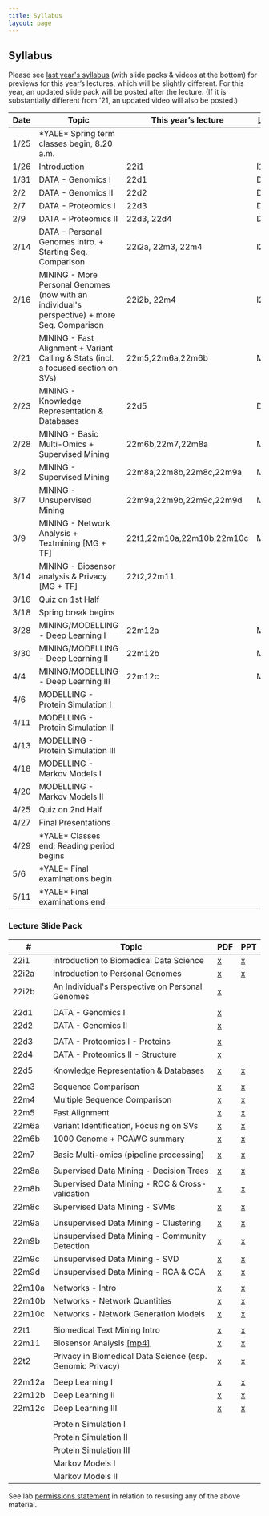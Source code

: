```yaml
---
title: Syllabus
layout: page
---
```



## Syllabus


Please see [last year's syllabus](http://cbb752b21.gersteinlab.org/syllabus) (with slide packs & videos at the bottom) for previews for this year’s lectures, which will be slightly different. For this year, an updated slide pack will be posted after the lecture. (If it is substantially different from '21, an updated video will also be posted.)

| Date | Topic                                                                                        | This year’s lecture       | [Last year’s lecture](http://cbb752b21.gersteinlab.org/syllabus) |
| ---- | -------------------------------------------------------------------------------------------- | ------------------------- | ---------------------------------------------------------------- |
| 1/25 | \*YALE\* Spring term classes begin, 8.20 a.m.                                                |                           |                                                                  |
| 1/26 | Introduction                                                                                 | 22i1                      | I1                                                               |
| 1/31 | DATA - Genomics I                                                                            | 22d1                      | D1                                                               |
| 2/2  | DATA - Genomics II                                                                           | 22d2                      | D2                                                               |
| 2/7  | DATA - Proteomics I                                                                          | 22d3                      | D3                                                               |
| 2/9  | DATA - Proteomics II                                                                         | 22d3, 22d4                | D4                                                               |
| 2/14 | DATA - Personal Genomes Intro. + Starting Seq. Comparison                                    | 22i2a, 22m3, 22m4         | I2a,M3,M4                                                        |
| 2/16 | MINING - More Personal Genomes (now with an individual's perspective) + more Seq. Comparison | 22i2b, 22m4               | I2b,M4                                                           |
| 2/21 | MINING - Fast Alignment + Variant Calling & Stats (incl. a focused section on SVs)           | 22m5,22m6a,22m6b          | M5,M6a                                                           |
| 2/23 | MINING - Knowledge Representation & Databases                                                | 22d5                      | D5                                                               |
| 2/28 | MINING - Basic Multi-Omics + Supervised Mining                                               | 22m6b,22m7,22m8a          | M6b, M7,M8a                                                      |
| 3/2  | MINING - Supervised Mining                                                                   | 22m8a,22m8b,22m8c,22m9a   | M8a,M8b,M8c,M9a                                                  |
| 3/7  | MINING - Unsupervised Mining                                                                 | 22m9a,22m9b,22m9c,22m9d   | M9a,M9b,M9c,M9d                                                  |
| 3/9  | MINING - Network Analysis + Textmining \[MG + TF\]                                           | 22t1,22m10a,22m10b,22m10c | M10a,M10b,M10c                                                   |
| 3/14 | MINING - Biosensor analysis & Privacy \[MG + TF\]                                            | 22t2,22m11                |                                                                  |
| 3/16 | Quiz on 1st Half                                                                             |                           |                                                                  |
| 3/18 | Spring break begins                                                                          |                           |                                                                  |
| 3/28 | MINING/MODELLING - Deep Learning I                                                           | 22m12a                    | M12a                                                             |
| 3/30 | MINING/MODELLING - Deep Learning II                                                          | 22m12b                    | M12b                                                             |
| 4/4  | MINING/MODELLING - Deep Learning III                                                         | 22m12c                    | M12c                                                             |
| 4/6  | MODELLING - Protein Simulation I                                                             |                           |                                                                  |
| 4/11 | MODELLING - Protein Simulation II                                                            |                           |                                                                  |
| 4/13 | MODELLING - Protein Simulation III                                                           |                           |                                                                  |
| 4/18 | MODELLING - Markov Models I                                                                  |                           |                                                                  |
| 4/20 | MODELLING - Markov Models II                                                                 |                           |                                                                  |
| 4/25 | Quiz on 2nd Half                                                                             |                           |                                                                  |
| 4/27 | Final Presentations                                                                          |                           |                                                                  |
| 4/29 | \*YALE\* Classes end; Reading period begins                                                  |                           |                                                                  |
| 5/6  | \*YALE\* Final examinations begin                                                            |                           |                                                                  |
| 5/11 | \*YALE\* Final examinations end                                                              |                           |                                                                  |


### Lecture Slide Pack


| #      | Topic                                                                                                                    | PDF                                                                                                                              | PPT                                                                                                                              |
| ------ | ------------------------------------------------------------------------------------------------------------------------ | -------------------------------------------------------------------------------------------------------------------------------- | -------------------------------------------------------------------------------------------------------------------------------- |
| 22i1   | Introduction to Biomedical Data Science                                                                                  | [x](http://files2.gersteinlab.org/public-docs/2022/01.31/cbb752-MG-spr22-22i1-biomed-datasci-intro.pdf)                          | [x](http://files2.gersteinlab.org/public-docs/2022/01.31/cbb752-MG-spr22-22i1-biomed-datasci-intro.ppt)                          |
| 22i2a  | Introduction to Personal Genomes                                                                                         | [x](http://files2.gersteinlab.org/public-docs/2022/03.01/MG_lectures/22i2a--cbb752-personalgenomes-intro.pdf)                    | [x](http://files2.gersteinlab.org/public-docs/2022/03.01/MG_lectures/22i2a--cbb752-personalgenomes-intro.pptx)                   |
| 22i2b  | An Individual's Perspective on Personal Genomes                                                                          | [x](http://files2.gersteinlab.org/public-docs/2022/02.21/Zimmer_MBB_452_genome_talk_2022.pdf)                                    |                                                                                                                                  |
|        |                                                                                                                          |                                                                                                                                  |                                                                                                                                  |
| 22d1   | DATA - Genomics I                                                                                                        | [x](http://files2.gersteinlab.org/public-docs/2022/01.31/220131_Genomics_I_handout_version.pdf)                                  |                                                                                                                                  |
| 22d2   | DATA - Genomics II                                                                                                       | [x](http://files2.gersteinlab.org/public-docs/2022/02.02/220202_Genomics_II.pdf)                                                 |                                                                                                                                  |
|        |                                                                                                                          |                                                                                                                                  |                                                                                                                                  |
| 22d3   | DATA - Proteomics I - Proteins                                                                                           | [x](http://files2.gersteinlab.org/public-docs/2022/02.09/CBB_752_2022_Rinehart_Proteins.pdf)                                     |                                                                                                                                  |
| 22d4   | DATA - Proteomics II - Structure                                                                                         | [x](http://files2.gersteinlab.org/public-docs/2022/02.09/CBB_752_Rinehart_Structure_2022.pdf)                                    |                                                                                                                                  |
|        |                                                                                                                          |                                                                                                                                  |                                                                                                                                  |
| 22d5   | Knowledge Representation & Databases                                                                                     | [x](http://files2.gersteinlab.org/public-docs/2022/02.23/Database_KB_Cheung_2_23_22.pdf)                                         | [x](http://files2.gersteinlab.org/public-docs/2022/02.23/Database_KB_Cheung_2_23_22.pptx)                                        |
|        |                                                                                                                          |                                                                                                                                  |                                                                                                                                  |
| 22m3   | Sequence Comparison                                                                                                      | [x](http://files2.gersteinlab.org/public-docs/2022/03.01/MG_lectures/22m3--cbb752-MG-spr22-seqcmp.pdf)                           | [x](http://files2.gersteinlab.org/public-docs/2022/03.01/MG_lectures/22m3--cbb752-MG-spr22-seqcmp.ppt)                           |
| 22m4   | Multiple Sequence Comparison                                                                                             | [x](http://files2.gersteinlab.org/public-docs/2022/03.01/MG_lectures/22m4--cbb752-MG-spr22-multiseq.pdf)                         | [x](http://files2.gersteinlab.org/public-docs/2022/03.01/MG_lectures/22m4--cbb752-MG-spr22-multiseq.ppt)                         |
| 22m5   | Fast Alignment                                                                                                           | [x](http://files2.gersteinlab.org/public-docs/2022/03.01/MG_lectures/22m5--cbb752-MG-spr22-fastalign.pdf)                        | [x](http://files2.gersteinlab.org/public-docs/2022/03.01/MG_lectures/22m5--cbb752-MG-spr22-fastalign.ppt)                        |
| 22m6a  | Variant Identification, Focusing on SVs                                                                                  | [x](http://files2.gersteinlab.org/public-docs/2022/03.01/MG_lectures/22m6a--cbb752-MG-spr22-SNVs-SVs.pdf)                        | [x](http://files2.gersteinlab.org/public-docs/2022/03.01/MG_lectures/22m6a--cbb752-MG-spr22-SNVs-SVs.pptx)                       |
| 22m6b  | 1000 Genome + PCAWG summary                                                                                              | [x](http://files2.gersteinlab.org/public-docs/2022/03.01/MG_lectures/22m6b---cbb752-MG-spr22-1000G-PCAWG.pdf)                    | [x](http://files2.gersteinlab.org/public-docs/2022/03.01/MG_lectures/22m6b---cbb752-MG-spr22-1000G-PCAWG.pptx)                   |
|        |                                                                                                                          |                                                                                                                                  |                                                                                                                                  |
| 22m7   | Basic Multi-omics (pipeline processing)                                                                                  | [x](http://files2.gersteinlab.org/public-docs/2022/03.01/MG_lectures/22m7--cbb752-MG-spr22-multi-omics.pdf)                      | [x](http://files2.gersteinlab.org/public-docs/2022/03.01/MG_lectures/22m7--cbb752-MG-spr22-multi-omics.pptx)                     |
|        |                                                                                                                          |                                                                                                                                  |                                                                                                                                  |
| 22m8a  | Supervised Data Mining - Decision Trees                                                                                  | [x](http://files2.gersteinlab.org/public-docs/2022/03.03/22m8a--cbb752-MG-spr22-datamining-supervised-decisiontrees.pdf)         | [x](http://files2.gersteinlab.org/public-docs/2022/03.03/22m8a--cbb752-MG-spr22-datamining-supervised-decisiontrees.ppt)         |
| 22m8b  | Supervised Data Mining - ROC & Cross-validation                                                                          | [x](http://files2.gersteinlab.org/public-docs/2022/03.03/22m8b--cbb752-MG-spr22-datamining-supervised-ROCs-Cross-validation.pdf) | [x](http://files2.gersteinlab.org/public-docs/2022/03.03/22m8b--cbb752-MG-spr22-datamining-supervised-ROCs-Cross-validation.ppt) |
| 22m8c  | Supervised Data Mining - SVMs                                                                                            | [x](http://files2.gersteinlab.org/public-docs/2022/03.03/22m8c--cbb752-mg-spr22-datamining-supervised-SVMs.pdf)                  | [x](http://files2.gersteinlab.org/public-docs/2022/03.03/22m8c--cbb752-mg-spr22-datamining-supervised-SVMs.ppt)                  |
|        |                                                                                                                          |                                                                                                                                  |                                                                                                                                  |
| 22m9a  | Unsupervised Data Mining - Clustering                                                                                    | [x](http://files2.gersteinlab.org/public-docs/2022/03.03/22m9a--cbb752-MG-spr22-datamining-unsupervised--clustering.pdf)         | [x](http://files2.gersteinlab.org/public-docs/2022/03.03/22m9a--cbb752-MG-spr22-datamining-unsupervised--clustering.pptx)        |
| 22m9b  | Unsupervised Data Mining - Community Detection                                                                           | [x](http://files2.gersteinlab.org/public-docs/2022/03.10/22m9b--cbb752-MG-datamining-unsupervised--community-detection.pdf)      | [x](http://files2.gersteinlab.org/public-docs/2022/03.10/22m9b--cbb752-MG-datamining-unsupervised--community-detection.pptx)     |
| 22m9c  | Unsupervised Data Mining - SVD                                                                                           | [x](http://files2.gersteinlab.org/public-docs/2022/03.10/22m9c--cbb752-MG-datamining-unsupervised--SVD..pdf)                     | [x](http://files2.gersteinlab.org/public-docs/2022/03.10/22m9c--cbb752-MG-datamining-unsupervised--SVD..pptx)                    |
| 22m9d  | Unsupervised Data Mining - RCA & CCA                                                                                     | [x](http://files2.gersteinlab.org/public-docs/2022/03.10/22m9d--cbb752-MG-spr22-datamining-unsupervised--rca-cca.pdf)            | [x](http://files2.gersteinlab.org/public-docs/2022/03.10/22m9d--cbb752-MG-spr22-datamining-unsupervised--rca-cca.pptx)           |
|        |                                                                                                                          |                                                                                                                                  |                                                                                                                                  |
| 22m10a | Networks - Intro                                                                                                         | [x](http://files2.gersteinlab.org/public-docs/2022/03.10/22m10a--cbb752-MG-networks-intro.pdf)                                   | [x](http://files2.gersteinlab.org/public-docs/2022/03.10/22m10a--cbb752-MG-networks-intro.ppt)                                   |
| 22m10b | Networks - Network Quantities                                                                                            | [x](http://files2.gersteinlab.org/public-docs/2022/03.10/22m10b--cbb752-MG-network-quantities.pdf)                               | [x](http://files2.gersteinlab.org/public-docs/2022/03.10/22m10b--cbb752-MG-network-quantities.ppt)                               |
| 22m10c | Networks - Network Generation Models                                                                                     | [x](http://files2.gersteinlab.org/public-docs/2022/03.10/22m10c--cbb752-MG-network-generation.pdf)                               | [x](http://files2.gersteinlab.org/public-docs/2022/03.10/22m10c--cbb752-MG-network-generation.ppt)                               |
|        |                                                                                                                          |                                                                                                                                  |                                                                                                                                  |
| 22t1   | Biomedical Text Mining Intro                                                                                             | [x](http://files2.gersteinlab.org/public-docs/2022/03.09/cbb752b22_textmining.pdf)                                               | [x](http://files2.gersteinlab.org/public-docs/2022/03.10/cbb752b22_textmining.pptx)                                              |
| 22m11  | Biosensor Analysis [\[mp4\]](http://files2.gersteinlab.org/public-docs/2022/03.14/22m11--cbb752-MG-spr22-biosensors.mp4)                                                                                                       | [x](http://files2.gersteinlab.org/public-docs/2022/03.14/22m11--cbb752-MG-spr22-biosensors.pdf)                                  | [x](http://files2.gersteinlab.org/public-docs/2022/03.14/22m11--cbb752-MG-spr22-biosensors.pptx)                                 |
| 22t2   | Privacy in Biomedical Data Science (esp. Genomic Privacy)                                                                | [x](http://files2.gersteinlab.org/public-docs/2022/03.14/PrivacyCyberbiosecurity_cbb752b22_EN.pdf)                               | [x](http://files2.gersteinlab.org/public-docs/2022/03.14/PrivacyCyberbiosecurity_cbb752b22_EN.pptx)                              |
|        |                                                                                                                          |                                                                                                                                  |                                                                                                                                  |
| 22m12a | Deep Learning I                                                                                                          | [x](http://files2.gersteinlab.org/public-docs/2022/04.05/DeepLearning_I_IntroDL.pdf)                                             | [x](http://files.gersteinlab.org/public-docs/2022/04.05/DeepLearning_I_IntroDL.pptx)                                             |
| 22m12b | Deep Learning II                                                                                                         | [x](http://files2.gersteinlab.org/public-docs/2022/04.05/DeepLearning_II_2022.pdf)                                               | [x](http://files.gersteinlab.org/public-docs/2022/04.05/DeepLearning_II_2022.pptx)                                               |
| 22m12c | Deep Learning III                                                                                                        | [x](http://files2.gersteinlab.org/public-docs/2022/04.05/DeepLearning_III_VAEandGAN_2022.pdf)                                    | [x](http://files.gersteinlab.org/public-docs/2022/04.05/DeepLearning_III_VAEandGAN_2022.pptx)                                    |
|        |                                                                                                                          |                                                                                                                                  |                                                                                                                                  |
|        | Protein Simulation I                                                                                                     |                                                                                                                                  |                                                                                                                                  |
|        | Protein Simulation II                                                                                                    |                                                                                                                                  |                                                                                                                                  |
|        | Protein Simulation III                                                                                                   |                                                                                                                                  |                                                                                                                                  |
|        | Markov Models I                                                                                                          |                                                                                                                                  |                                                                                                                                  |
|        | Markov Models II                                                                                                         |                                                                                                                                  |                                                                                                                                  |

See lab [permissions statement](https://sites.gersteinlab.org/permissions/) in relation to resusing any of the above material.
